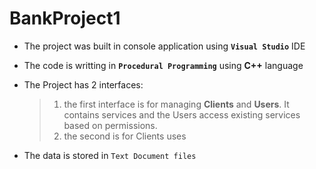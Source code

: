 # BankProject1

+ The project was built in console application using **`Visual Studio`** IDE

+ The code is writting in **`Procedural Programming`** using **C++** language

+ The Project has 2 interfaces:
  >1. the first interface is for managing **Clients** and **Users**. It contains services and the Users access existing services based on permissions.
  >2. the second is for Clients uses
   

+ The data is stored in `Text Document files`

